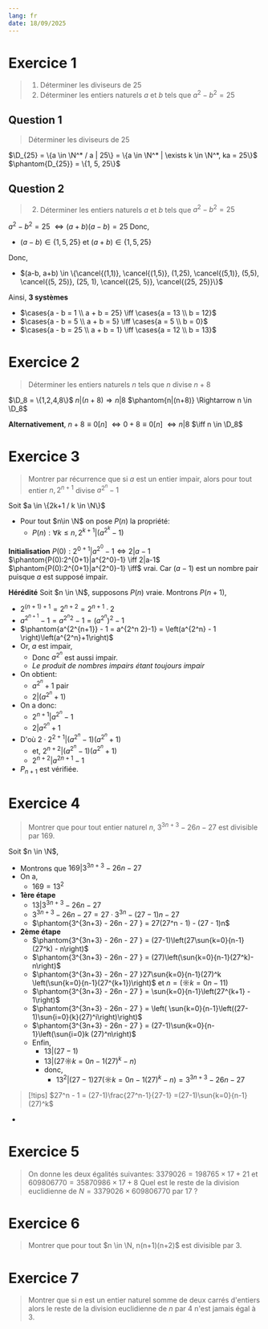 ```yaml
---
lang: fr
date: 18/09/2025
---
```


$\newcommand{\K}{\mathbb{K}}\newcommand{\m}[1]{\begin{pmatrix}#1\end{pmatrix}}\newcommand{\ub}[2]{\underset{#2}{\underbrace{#1}}}\newcommand{\R}{\mathbb{R}}\newcommand{\id}{\text{id}}\newcommand{\eps}{\varepsilon}\newcommand{\cases}[1]{\begin{cases}#1\end{cases}}\newcommand{\rcases}[1]{\begin{rcases}#1\end{rcases}}\newcommand{\N}{\mathbb{N}}\newcommand{\align}[1]{\begin{aligned}#1\end{aligned}}\newcommand{\sun}[2]{\overset{#2}{\underset{\begin{matrix}#1\end{matrix}}{\sum}}}\newcommand{\mc}{\mathcal}\newcommand{\ms}{\mathscr}\newcommand{\Z}{\mathbb{Z}}\newcommand{\sub}{\subset}\newcommand{\D}{\mathscr{D}}$
# Exercice 1

> 1. Déterminer les diviseurs de $25$
> 2. Déterminer les entiers naturels $a$ et $b$ tels que $a^2 - b^2 = 25$

## Question 1

> Déterminer les diviseurs de $25$

$\D_{25} = \{a \in \N^* / a | 25\} = \{a \in \N^* | \exists k \in \N^*, ka = 25\}$
$\phantom{D_{25}} = \{1, 5, 25\}$

## Question 2

> 2. Déterminer les entiers naturels $a$ et $b$ tels que $a^2 - b^2 = 25$

$a^2 - b^2 = 25$
$\iff (a+b)(a-b)= 25$
Donc,
- $(a-b) \in \{1,5,25\}$ et $(a+b) \in \{1, 5, 25\}$

Donc,
- $(a-b, a+b) \in \{\cancel{(1,1)}, \cancel{(1,5)}, (1,25), \cancel{(5,1)}, (5,5), \cancel{(5, 25)}, (25, 1), \cancel{(25, 5)}, \cancel{(25, 25)}\}$

Ainsi,
**3 systèmes**
- $\cases{a - b = 1 \\ a + b = 25} \iff \cases{a = 13 \\ b = 12}$
- $\cases{a - b = 5 \\ a + b = 5} \iff \cases{a = 5 \\ b = 0}$
- $\cases{a - b = 25 \\ a + b = 1} \iff \cases{a = 12 \\ b = 13}$

# Exercice 2

> Déterminer les entiers naturels $n$ tels que $n$ divise $n+8$

$\D_8 = \{1,2,4,8\}$
$n|(n+8) \Rightarrow n|8$
$\phantom{n|(n+8)} \Rightarrow n \in \D_8$

**Alternativement**,
$n+8 \equiv 0[n]$
$\iff 0+8 \equiv 0[n]$
$\iff n|8$
$\iff n \in \D_8$
# Exercice 3

> Montrer par récurrence que si $a$ est un entier impair, alors pour tout entier $n, 2^{n+1}$  divise $a^{2^n}-1$

Soit $a \in \{2k+1 / k \in \N\}$
- Pour tout $n\in \N$ on pose $P(n)$ la propriété:
	- $P(n):\forall k ≤ n, 2^{k+1}|\left(a^{2^k}-1\right)$

**Initialisation**
$P(0):2^{0+1}|a^{2^0}-1\iff 2|a-1$
$\phantom{P(0):2^{0+1}|a^{2^0}-1} \iff 2|a-1$
$\phantom{P(0):2^{0+1}|a^{2^0}-1} \iff$ vrai. 
Car $(a-1)$ est un nombre pair puisque $a$ est supposé impair.

**Hérédité**
Soit $n \in \N$, supposons $P(n)$ vraie. Montrons $P(n+1)$,
- $2^{(n+1)+1}=2^{n+2} = 2^{n+1} \cdot 2$
- $a^{2^{n+1}} - 1 = a^{2^n 2}-1 = \left(a^{2^n}\right)^2-1$
- $\phantom{a^{2^{n+1}} - 1 = a^{2^n 2}-1} = \left(a^{2^n} - 1 \right)\left(a^{2^n}+1\right)$
- Or, $a$ est impair,
	- Donc $a^{2^n}$ est aussi impair.
	- *Le produit de nombres impairs étant toujours impair*
- On obtient:
	- $a^{2^n}+1$ pair
	- $2|(a^{2^n}+1)$
- On a donc:
	- $2^{n+1}|a^{2^n} - 1$
	- $2|a^{2^n}+1$
- D'où $2 \cdot 2^{2+1}|(a^{2^n}-1)(a^{2^n}+1)$
	- et, $2^{n+2}|(a^{2^n}-1)(a^{2^n}+1)$
	- $2^{n+2}|a^{2n+1}-1$
- $P_{n+1}$ est vérifiée.


# Exercice 4

> Montrer que pour tout entier naturel $n$, $3^{3n+3}-26n-27$ est divisible par $169$. 

Soit $n \in \N$,
- Montrons que $169|3^{3n+3} - 26n - 27$
- On a,
	- $169 = 13^2$
- **1ère étape**
	- $13|3^{3n+3} - 26n - 27$
	- $3^{3n+3} - 26n - 27 = 27 \cdot 3^{3n} - (27-1)n - 27$
	- $\phantom{3^{3n+3} - 26n - 27 } = 27(27^n - 1) - (27 - 1)n$
- **2ème étape**
	- $\phantom{3^{3n+3} - 26n - 27 } = (27-1)\left(27\sun{k=0}{n-1}(27^k) - n\right)$
	- $\phantom{3^{3n+3} - 26n - 27 } = (27)\left(\sun{k=0}{n-1}(27^k)-n\right)$
	- $\phantom{3^{3n+3} - 26n - 27 }27\sun{k=0}{n-1}(27)^k \left(\sun{k=0}{n-1}(27^{k+1})\right)$ et $n = \left(\sun{k=0}{n-1}1\right)$ 
	- $\phantom{3^{3n+3} - 26n - 27 } = \sun{k=0}{n-1}\left(27^{k+1} - 1\right)$ 
	- $\phantom{3^{3n+3} - 26n - 27 } = \left( \sun{k=0}{n-1}\left((27-1)\sun{i=0}{k}(27)^i\right)\right)$ 
	- $\phantom{3^{3n+3} - 26n - 27 } = (27-1)\sun{k=0}{n-1}\left(\sun{i=0}k (27)^n\right)$
	- Enfin,
		- $13 | (27-1)$
		- $13|\left(27\sun{k=0}{n-1}(27)^k-n\right)$
		- donc,
			- $13^2 | (27-1)27\left(\sun{k=0}{n-1}(27)^k - n\right) = 3^{3n+3}-26n-27$

> [!tips]
> $27^n - 1 = (27-1)\frac{27^n-1}{27-1} =(27-1)\sun{k=0}{n-1}(27)^k$ 
- 

# Exercice 5

> On donne les deux égalités suivantes:
> $3379026 = 198765  \times 17 + 21$
> et
> $609806770 = 35870986 \times 17 + 8$
> Quel est le reste de la division euclidienne de $N = 3379026 \times 609806770$ par $17$ ?

# Exercice 6

> Montrer que pour tout $n \in \N, n(n+1)(n+2)$ est divisible par $3$. 

# Exercice 7

> Montrer que si $n$ est un entier naturel somme de deux carrés d'entiers alors le reste de la division euclidienne de $n$ par $4$ n'est jamais égal à 3.